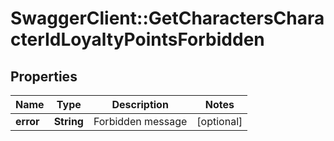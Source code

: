 # SwaggerClient::GetCharactersCharacterIdLoyaltyPointsForbidden

## Properties
Name | Type | Description | Notes
------------ | ------------- | ------------- | -------------
**error** | **String** | Forbidden message | [optional] 



